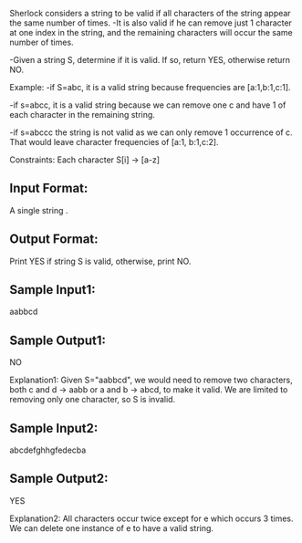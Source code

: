 Sherlock considers a string to be valid if all characters of the string appear
the same number of times.
-It is also valid if he can remove just 1 character at one index in the string, 
 and the remaining characters will occur the same number of times. 

-Given a string S, determine if it is valid. If so, return YES, otherwise 
    return NO.

Example:
-if S=abc, it is a valid string because frequencies are [a:1,b:1,c:1]. 

-if s=abcc, it is a valid string because we can remove one c and have 1 
    of each character in the remaining string. 
    
-if s=abccc the string is not valid as we can only remove 1 occurrence of c. 
    That would leave character frequencies of [a:1, b:1,c:2].

Constraints:
Each character S[i] -> [a-z] 

Input Format:
---------------------------------
A single string .



Output Format:
------------------------------------
Print YES if string S is valid, otherwise, print NO.

Sample Input1:
----------------------
aabbcd

Sample Output1:
----------------------
NO

Explanation1:
Given S="aabbcd", we would need to remove two characters, 
both c and d -> aabb or a and b -> abcd, to make it valid. 
We are limited to removing only one character, so S is invalid.

Sample Input2:
------------------------------------
abcdefghhgfedecba

Sample Output2:
------------------------------------
YES

Explanation2:
All characters occur twice except for e which occurs 3 times. 
We can delete one instance of e to have a valid string.

